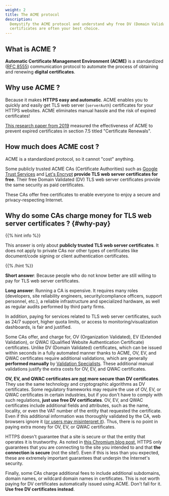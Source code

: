 ```yaml
---
weight: 2
title: The ACME protocol
description:
  Demystify the ACME protocol and understand why free DV (Domain Validated)
  certificates are often your best choice.
---
```


## What is ACME ?

**Automatic Certificate Management Environment (ACME)** is a standardized
([RFC 8555](https://datatracker.ietf.org/doc/html/rfc8555)) communication
protocol to automate the process of obtaining and renewing **digital
certificates**.

## Why use ACME ?

Because it makes **HTTPS easy and automatic**. ACME enables you to quickly and
easily get TLS web server (`serverAuth`) certificates for your HTTPS websites.
ACME eliminates manual hassle and the risk of expired certificates!

[This research paper from 2019](https://jhalderm.com/pub/papers/letsencrypt-ccs19.pdf)
measured the effectiveness of ACME to prevent expired certificates in section
7.5 titled "Certificate Renewals".

## How much does ACME cost ?

ACME is a standardized protocol, so it cannot "cost" anything.

Some publicly trusted ACME CAs (Certificate Authorities) such as
[Google Trust Services](https://pki.goog) and
[Let's Encrypt](https://letsencrypt.org) **provide TLS web server certificates
for free**. Their free Domain Validated (DV) TLS web server certificates provide
the same security as paid certificates.

These CAs offer free certificates to enable everyone to enjoy a secure and
privacy-respecting Internet.

## Why do some CAs charge money for TLS web server certificates ? {#why-pay}

{{% hint info %}}

This answer is only about **publicly trusted TLS web server certificates**. It
does not apply to private CAs nor other types of certificates like document/code
signing or client authentication certificates.

{{% /hint %}}

**Short answer**: Because people who do not know better are still willing to pay
for TLS web server certificates.

**Long answer**: Running a CA is expensive. It requires many roles (developers,
site reliability engineers, security/compliance officers, support personnel,
etc.), a reliable infrastructure and specialized hardware, as well as regular
audits performed by third party firms.

In addition, paying for services related to TLS web server certificates, such as
24/7 support, higher quota limits, or access to monitoring/visualization
dashboards, is fair and justified.

Some CAs offer, and charge for, OV (Organization Validated), EV (Extended
Validation), or QWAC (Qualified Website Authentication Certificate)
certificates. Unlike DV (Domain Validated) certificates, which can be issued
within seconds in a fully automated manner thanks to ACME, OV, EV, and QWAC
certificates require additional validations, which are generally **performed
manually** by
[Validation Specialists](https://github.com/cabforum/servercert/blob/main/docs/BR.md#:~:text=Validation%20Specialist%3A).
These additional manual validations justify the extra costs for OV, EV, and QWAC
certificates.

**OV, EV, and QWAC certificates are <ins>not</ins> more secure than DV
certificates**. They use the same technology and cryptographic algorithms as DV
certificates. Some regulatory frameworks may require the use of OV, EV, or QWAC
certificates in certain industries, but if you don't have to comply with such
regulations, **just use free DV certificates**. OV, EV, and QWAC certificates
include additional fields and attributes, such as the name, locality, or even
the VAT number of the entity that requested the certificate. Even if this
additional information was thoroughly validated by the CA, web browsers ignore
it
([or users may misinterpret it](https://web.archive.org/web/20191220215533/https://stripe.ian.sh/)).
Thus, there is no point in paying extra money for OV, EV, or QWAC certificates.

HTTPS doesn't guarantee that a site is secure or that the entity that operates
it is trustworthy. As noted in
[this Chromium blog post](https://blog.chromium.org/2023/05/an-update-on-lock-icon.html),
HTTPS only guarantees that you are connecting to the site you intended to and
that **the connection is secure** (not the site!). Even if this is less than you
expected, these are extremely important guarantees that underpin the Internet's
security.

Finally, some CAs charge additional fees to include additional subdomains,
domain names, or wildcard domain names in certificates. This is not worth paying
for DV certificates automatically issued using ACME. Don't fall for it. **Use
free DV certificates instead**.
